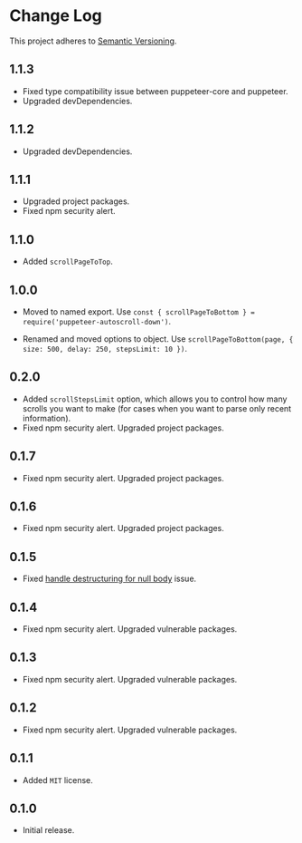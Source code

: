 # Change Log

This project adheres to [Semantic Versioning](http://semver.org/).

## 1.1.3

- Fixed type compatibility issue between puppeteer-core and puppeteer.
- Upgraded devDependencies.

## 1.1.2

- Upgraded devDependencies.

## 1.1.1

- Upgraded project packages.
- Fixed npm security alert.

## 1.1.0

- Added `scrollPageToTop`.

## 1.0.0

- Moved to named export. Use `const { scrollPageToBottom } = require('puppeteer-autoscroll-down')`.

- Renamed and moved options to object. Use `scrollPageToBottom(page, { size: 500, delay: 250, stepsLimit: 10 })`.

## 0.2.0

- Added `scrollStepsLimit` option, which allows you to control how many scrolls you want to make (for cases when you want to parse only recent information).
- Fixed npm security alert. Upgraded project packages.

## 0.1.7

- Fixed npm security alert. Upgraded project packages.

## 0.1.6

- Fixed npm security alert. Upgraded project packages.

## 0.1.5

- Fixed [handle destructuring for null body](https://github.com/mbalabash/puppeteer-autoscroll-down/pull/3) issue.

## 0.1.4

- Fixed npm security alert. Upgraded vulnerable packages.

## 0.1.3

- Fixed npm security alert. Upgraded vulnerable packages.

## 0.1.2

- Fixed npm security alert. Upgraded vulnerable packages.

## 0.1.1

- Added `MIT` license.

## 0.1.0

- Initial release.
